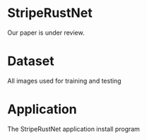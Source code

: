 # StripeRustNet

Our paper is under review.

# Dataset

All images used for training and testing


# Application

The StripeRustNet application install program

